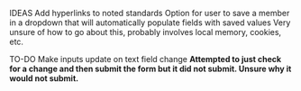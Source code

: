   IDEAS
  Add hyperlinks to noted standards
  Option for user to save a member in a dropdown that will automatically populate fields with saved values
    Very unsure of how to go about this, probably involves local memory, cookies, etc.

  TO-DO
  Make inputs update on text field change
    **Attempted to just check for a change and then submit the form but it did not submit. Unsure why it would not submit.**
  
